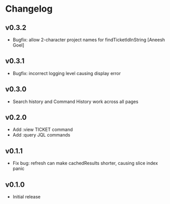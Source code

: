 Changelog
=========

v0.3.2
------

* Bugfix: allow 2-character project names for findTicketIdInString [Aneesh Goel]

v0.3.1
------

* Bugfix: incorrect logging level causing display error

v0.3.0
------

* Search history and Command History work across all pages

v0.2.0
------

* Add :view TICKET command
* Add :query JQL commands

v0.1.1
------

* Fix bug: refresh can make cachedResults shorter, causing slice index panic

v0.1.0
------

* Initial release
